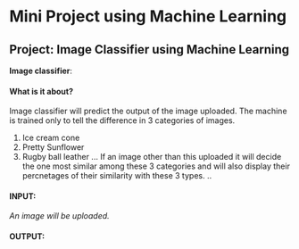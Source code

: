 # Mini Project using Machine Learning
## Project: Image Classifier using Machine Learning
**Image classifier**:
#### What is it about?
Image classifier will predict the output of the image uploaded.
The machine is trained only to tell the difference in 3 categories of images.
1. Ice cream cone
2. Pretty Sunflower
3. Rugby ball leather
... If an image other than this uploaded it will decide the one most similar among these 3 categories and will also display their percnetages of their similarity with these 3 types. ..
#### INPUT: 
_An image will be uploaded._
#### OUTPUT:


